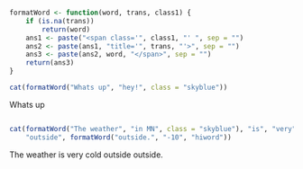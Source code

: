 


```r

formatWord <- function(word, trans, class1) {
    if (is.na(trans)) 
        return(word)
    ans1 <- paste("<span class='", class1, "' ", sep = "")
    ans2 <- paste(ans1, "title='", trans, "'>", sep = "")
    ans3 <- paste(ans2, word, "</span>", sep = "")
    return(ans3)
}

cat(formatWord("Whats up", "hey!", class = "skyblue"))
```

<span class='skyblue' title='hey!'>Whats up</span>

```r

cat(formatWord("The weather", "in MN", class = "skyblue"), "is", "very", "cold", 
    "outside", formatWord("outside.", "-10", "hiword"))
```

<span class='skyblue' title='in MN'>The weather</span> is very cold outside <span class='hiword' title='-10'>outside.</span>




